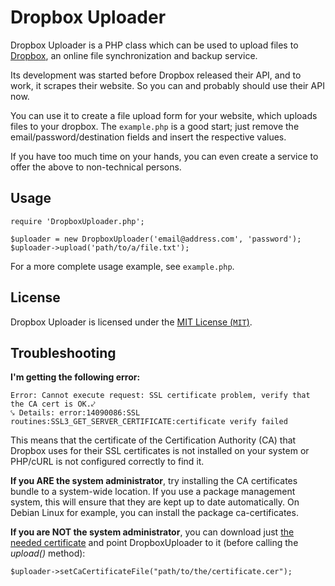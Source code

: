 Dropbox Uploader
================

Dropbox Uploader is a PHP class which can be used to upload files to [Dropbox](http://www.getdropbox.com/), an online
file synchronization and backup service.

Its development was started before Dropbox released their API, and to work, it scrapes their website. So
you can and probably should use their API now.

You can use it to create a file upload form for your website, which uploads files to your dropbox. The `example.php` is
a good start; just remove the email/password/destination fields and insert the respective values.

If you have too much time on your hands, you can even create a service to offer the above to non-technical persons.

Usage
-----

    require 'DropboxUploader.php';

    $uploader = new DropboxUploader('email@address.com', 'password');
    $uploader->upload('path/to/a/file.txt');

For a more complete usage example, see `example.php`.

License
-------

Dropbox Uploader is licensed under the [MIT License (`MIT`)](http://spdx.org/licenses/MIT).

Troubleshooting
---------------

**I'm getting the following error:**

    Error: Cannot execute request: SSL certificate problem, verify that the CA cert is OK.⤦
    ⤥ Details: error:14090086:SSL routines:SSL3_GET_SERVER_CERTIFICATE:certificate verify failed

This means that the certificate of the Certification Authority (CA) that Dropbox uses for their SSL certificates is not
installed on your system or PHP/cURL is not configured correctly to find it.

**If you ARE the system administrator**, try installing the CA certificates bundle to a system-wide location. If you
use a package management system, this will ensure that they are kept up to date automatically. On Debian Linux for
example, you can install the package ca-certificates.

**If you are NOT the system administrator**, you can download just [the needed certificate][cert] and point
DropboxUploader to it (before calling the *upload()* method):

    $uploader->setCaCertificateFile("path/to/the/certificate.cer");

[cert]: http://curl.haxx.se/ca/cacert.pem
